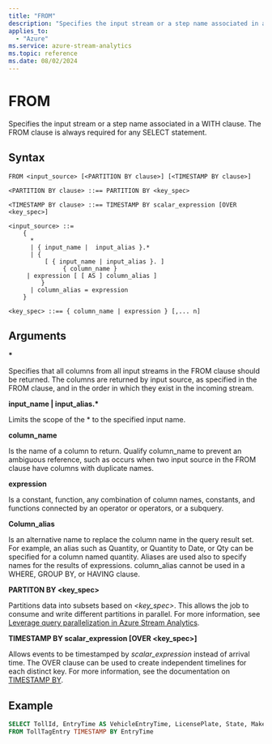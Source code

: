 ```yaml
---
title: "FROM"
description: "Specifies the input stream or a step name associated in a WITH clause. The FROM clause is always required for any SELECT statement."
applies_to: 
  - "Azure"
ms.service: azure-stream-analytics
ms.topic: reference
ms.date: 08/02/2024
---
```

# FROM
  Specifies the input stream or a step name associated in a WITH clause. The FROM clause is always required for any SELECT statement.  
  
 ## Syntax  
  
```syntaxsql
FROM <input_source> [<PARTITION BY clause>] [<TIMESTAMP BY clause>]
  
<PARTITION BY clause> ::== PARTITION BY <key_spec>

<TIMESTAMP BY clause> ::== TIMESTAMP BY scalar_expression [OVER <key_spec>]

<input_source> ::=   
    {   
      *   
      | { input_name |  input_alias }.*   
      | {  
          [ { input_name | input_alias }. ]  
               { column_name }  
     | expression [ [ AS ] column_alias ]  
         }  
      | column_alias = expression   
    }

<key_spec> ::== { column_name | expression } [,... n]
```  
  
## Arguments  
 **\***  
  
 Specifies that all columns from all input streams in the FROM clause should be returned. The columns are returned by input source, as specified in the FROM clause, and in the order in which they exist in the incoming stream.  
  
 **input_name | input_alias.\***  
  
 Limits the scope of the * to the specified input name.  
  
 **column_name**  
  
 Is the name of a column to return. Qualify column_name to prevent an ambiguous reference, such as occurs when two input source in the FROM clause have columns with duplicate names.  
  
 **expression**  
  
 Is a constant, function, any combination of column names, constants, and functions connected by an operator or operators, or a subquery.  
  
 **Column_alias**  
  
 Is an alternative name to replace the column name in the query result set. For example, an alias such as Quantity, or Quantity to Date, or Qty can be specified for a column named quantity. Aliases are used also to specify names for the results of expressions. column_alias cannot be used in a WHERE, GROUP BY, or HAVING clause.

 **PARTITON BY \<key_spec>**

 Partitions data into subsets based on *\<key_spec>*. This allows the job to consume and write different partitions in parallel. For more information, see [Leverage query parallelization in Azure Stream Analytics](/azure/stream-analytics/stream-analytics-parallelization).

  
 **TIMESTAMP BY scalar_expression [OVER \<key_spec>]**

 Allows events to be timestamped by *scalar_expression* instead of arrival time. The OVER clause can be used to create independent timelines for each distinct key. For more information, see the documentation on [TIMESTAMP BY](timestamp-by-azure-stream-analytics.md).

## Example  
  
```SQL  
SELECT TollId, EntryTime AS VehicleEntryTime, LicensePlate, State, Make, Model, VehicleType, VehicleWeight, Toll, Tag   
FROM TollTagEntry TIMESTAMP BY EntryTime  
```  
  
  
